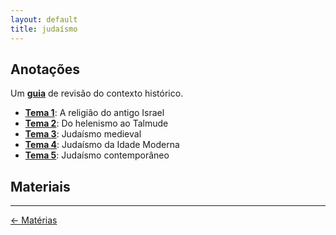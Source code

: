 ```yaml
---
layout: default
title: judaísmo
---
```


## Anotações

Um [**guia**](https://moronbandin.github.io/mcr/judaismo/apuntes/jdmo_repaso) de revisão do contexto histórico.
- [**Tema 1**](https://moronbandin.github.io/mcr/judaismo/apuntes/jdmo_t1): A religião do antigo Israel
- [**Tema 2**](https://moronbandin.github.io/mcr/judaismo/apuntes/jdmo_t2): Do helenismo ao Talmude
- [**Tema 3**](https://moronbandin.github.io/mcr/judaismo/apuntes/jdmo_t3): Judaísmo medieval
- [**Tema 4**](https://moronbandin.github.io/mcr/judaismo/apuntes/jdmo_t4): Judaísmo da Idade Moderna
- [**Tema 5**](https://moronbandin.github.io/mcr/judaismo/apuntes/jdmo_t5): Judaísmo contemporâneo

## Materiais

---
<div style="display: flex; align-items: center; float: left;">
<a href="../">&#8592; Matérias</a>
</div>
